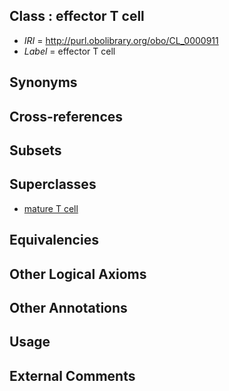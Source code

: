 
## Class : effector T cell

 * *IRI* = http://purl.obolibrary.org/obo/CL_0000911
 * *Label* = effector T cell

## Synonyms


## Cross-references


## Subsets


## Superclasses

 * [mature T cell](../../CL/19/CL_0002419.md)

## Equivalencies


## Other Logical Axioms


## Other Annotations


## Usage


## External Comments

